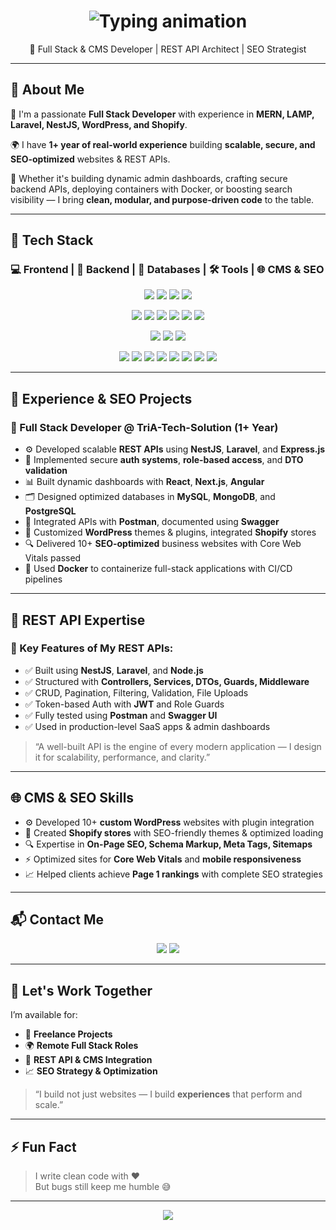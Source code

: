 <!-- Typing animation header -->
<h1 align="center">
  <img src="https://readme-typing-svg.herokuapp.com/?font=Fira+Code&size=28&pause=1000&center=true&vCenter=true&width=700&lines=Hi%2C+I'm+Ali+Muhammad;Full+Stack+Web+Developer;MERN+%2F+LAMP+%2F+CMS+Specialist;REST+API+%7C+WordPress+%7C+Shopify+%7C+SEO+Expert;Clean+Code+Advocate+%F0%9F%92%AA" alt="Typing animation" />
</h1>

<p align="center">
  🚀 Full Stack & CMS Developer | REST API Architect | SEO Strategist
</p>

---

## 🧠 About Me

🎯 I'm a passionate **Full Stack Developer** with experience in **MERN, LAMP, Laravel, NestJS, WordPress, and Shopify**.

🌍 I have **1+ year of real-world experience** building **scalable, secure, and SEO-optimized** websites & REST APIs.

🔧 Whether it's building dynamic admin dashboards, crafting secure backend APIs, deploying containers with Docker, or boosting search visibility — I bring **clean, modular, and purpose-driven code** to the table.

---

## 🔧 Tech Stack

### 💻 Frontend | 🧠 Backend | 💾 Databases | 🛠️ Tools | 🌐 CMS & SEO

<p align="center">
  <!-- Frontend -->
  <img src="https://img.shields.io/badge/-React-61DAFB?logo=react&logoColor=white&style=for-the-badge" />
  <img src="https://img.shields.io/badge/-Next.js-000000?logo=next.js&logoColor=white&style=for-the-badge" />
  <img src="https://img.shields.io/badge/-Angular-DD0031?logo=angular&logoColor=white&style=for-the-badge" />
  <img src="https://img.shields.io/badge/-Bootstrap-7952B3?logo=bootstrap&logoColor=white&style=for-the-badge" />
</p>

<p align="center">
  <!-- Backend -->
  <img src="https://img.shields.io/badge/-Node.js-339933?logo=node.js&logoColor=white&style=for-the-badge" />
  <img src="https://img.shields.io/badge/-Express.js-000000?logo=express&logoColor=white&style=for-the-badge" />
  <img src="https://img.shields.io/badge/-NestJS-E0234E?logo=nestjs&logoColor=white&style=for-the-badge" />
  <img src="https://img.shields.io/badge/-PHP-777BB4?logo=php&logoColor=white&style=for-the-badge" />
  <img src="https://img.shields.io/badge/-Laravel-FF2D20?logo=laravel&logoColor=white&style=for-the-badge" />
  <img src="https://img.shields.io/badge/-CodeIgniter-EF4223?logo=codeigniter&logoColor=white&style=for-the-badge" />
</p>

<p align="center">
  <!-- CMS -->
  <img src="https://img.shields.io/badge/-WordPress-21759B?logo=wordpress&logoColor=white&style=for-the-badge" />
  <img src="https://img.shields.io/badge/-Shopify-7AB55C?logo=shopify&logoColor=white&style=for-the-badge" />
  <img src="https://img.shields.io/badge/-WooCommerce-96588A?logo=woocommerce&logoColor=white&style=for-the-badge" />
</p>

<p align="center">
  <!-- Database & Tools -->
  <img src="https://img.shields.io/badge/-MySQL-4479A1?logo=mysql&logoColor=white&style=for-the-badge" />
  <img src="https://img.shields.io/badge/-MongoDB-47A248?logo=mongodb&logoColor=white&style=for-the-badge" />
  <img src="https://img.shields.io/badge/-PostgreSQL-4169E1?logo=postgresql&logoColor=white&style=for-the-badge" />
  <img src="https://img.shields.io/badge/-Docker-2496ED?logo=docker&logoColor=white&style=for-the-badge" />
  <img src="https://img.shields.io/badge/-Git-F05032?logo=git&logoColor=white&style=for-the-badge" />
  <img src="https://img.shields.io/badge/-GitHub-181717?logo=github&logoColor=white&style=for-the-badge" />
  <img src="https://img.shields.io/badge/-Postman-FF6C37?logo=postman&logoColor=white&style=for-the-badge" />
  <img src="https://img.shields.io/badge/-SEO-0A66C2?logo=google&logoColor=white&style=for-the-badge" />
</p>

---

## 💼 Experience & SEO Projects

### 🏢 Full Stack Developer @ TriA-Tech-Solution (1+ Year)

- ⚙️ Developed scalable **REST APIs** using **NestJS**, **Laravel**, and **Express.js**
- 🔐 Implemented secure **auth systems**, **role-based access**, and **DTO validation**
- 📊 Built dynamic dashboards with **React**, **Next.js**, **Angular**
- 🗂️ Designed optimized databases in **MySQL**, **MongoDB**, and **PostgreSQL**
- 🧠 Integrated APIs with **Postman**, documented using **Swagger**
- 🧩 Customized **WordPress** themes & plugins, integrated **Shopify** stores
- 🔍 Delivered 10+ **SEO-optimized** business websites with Core Web Vitals passed
- 🐳 Used **Docker** to containerize full-stack applications with CI/CD pipelines

---

## 📡 REST API Expertise

### 🧠 Key Features of My REST APIs:

- ✅ Built using **NestJS**, **Laravel**, and **Node.js**
- ✅ Structured with **Controllers, Services, DTOs, Guards, Middleware**
- ✅ CRUD, Pagination, Filtering, Validation, File Uploads
- ✅ Token-based Auth with **JWT** and Role Guards
- ✅ Fully tested using **Postman** and **Swagger UI**
- ✅ Used in production-level SaaS apps & admin dashboards

> “A well-built API is the engine of every modern application — I design it for scalability, performance, and clarity.”

---

## 🌐 CMS & SEO Skills

- ⚙️ Developed 10+ **custom WordPress** websites with plugin integration
- 🛒 Created **Shopify stores** with SEO-friendly themes & optimized loading
- 🔍 Expertise in **On-Page SEO, Schema Markup, Meta Tags, Sitemaps**
- ⚡ Optimized sites for **Core Web Vitals** and **mobile responsiveness**
- 📈 Helped clients achieve **Page 1 rankings** with complete SEO strategies

---

## 📬 Contact Me

<p align="center">
  <a href="mailto:uraza4086@gmail.com"><img src="https://img.shields.io/badge/Gmail-D14836?logo=gmail&logoColor=white&style=for-the-badge"></a>
  <a href="https://github.com/Ubaid242"><img src="https://img.shields.io/badge/GitHub-181717?logo=github&logoColor=white&style=for-the-badge"></a>
</p>

---

## 🤝 Let's Work Together

I’m available for:

- 🔧 **Freelance Projects**
- 🌍 **Remote Full Stack Roles**
- 🧠 **REST API & CMS Integration**
- 📈 **SEO Strategy & Optimization**

> “I build not just websites — I build **experiences** that perform and scale.”

---

## ⚡ Fun Fact

> I write clean code with ❤️  
> But bugs still keep me humble 😅

---

<p align="center">
  <img src="https://capsule-render.vercel.app/api?type=waving&color=gradient&height=120&section=footer"/>
</p>
